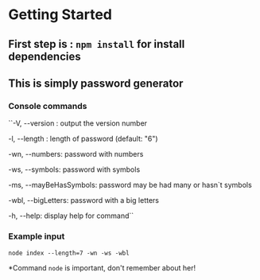 # Getting Started
## First step is : ``npm install`` for install dependencies
## This is simply password generator
### Console commands
``-V, --version :          output the version number

-l, --length <number>:   length of password (default: "6")

-wn, --numbers:           password with numbers

-ws, --symbols:          password with symbols

-ms, --mayBeHasSymbols:  password  may be had many or hasn`t symbols

-wbl, --bigLetters:      password with a big letters

-h, --help:              display help for command``

### Example input

``node index --length=7 -wn -ws -wbl``

*Command `node` is important, don't remember about her!

